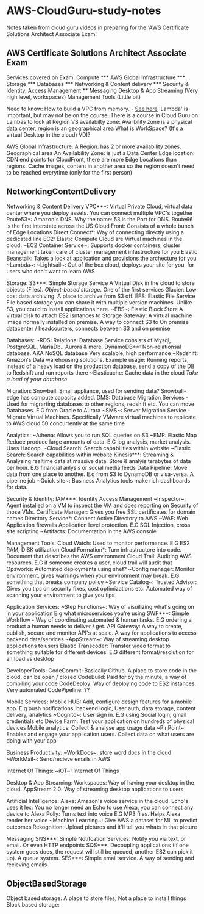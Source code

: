# AWS-CloudGuru-study-notes
Notes taken from cloud guru videos in preparing for the 'AWS Certificate Solutions Architect Associate Exam'.

AWS Certificate Solutions Architect Associate Exam
--------------------------------------------------
Services covered on Exam:
	Compute ***
	AWS Global Infrastructure ***
	Storage ***
	Databases ***
	Networking & Content delivery ***
	Security & Identity, Access Management **
	Messaging
	Desktop & App Streaming (Very high level, workspaces)
	Management Tools (Little bit)
	
Need to know:
	How to build a VPC from memory. - [See here](#NetworkingContentDelivery)
	'Lambda' is important, but may not be on the course. There is a course in Cloud Guru on Lambas to look at
	Region VS availabilty zone: Availbility zone is a physical data center, region is an geographical area
	What is WorkSpace? (It's a virtual Desktop in the cloud)
	VDI?
	
AWS Global Infrastructure:
	A Region: has 2 or more availability zones. Geographical area
	An Availability Zone: is just a Data Center
	Edge location: CDN end points for CloudFront, there are more Edge Locations than regions.
		Cache images, content in another area so the region doesn't need to be reached everytime (only for the first person)

## NetworkingContentDelivery<a name="NetworkingContentDelivery"></a>
Networking & Content Delivery
	VPC***: Virtual Private Cloud, virtual data center where you deploy assets. You can connect multiple VPC's together
	Route53*: Amazon's DNS. Why the name: 53 is the Port for DNS. Route66 is the first interstate across the US
	Cloud Front: Consists of a whole bunch of Edge Locations
	Direct Connect*: Way of connecting directly using a dedicated line
	EC2: Elastic Compute Cloud are Virtual machines in the cloud. 
	~EC2 Container Service~: Supports docker containers, cluster management taken care of cluster management infastructure for you
	Elastic Beanstalk: Takes a look at application and provisions the archecture for you
	~Lambda~: 
	~Lightsail~: Out of the box cloud, deploys your site for you, for users who don't want to learn AWS

Storage:
	S3***: Simple Storage Service A Virtual Disk in the cloud to store objects (Files). *Object-based storage*. One of the first services
	Glacier: Low cost data archiving. A place to archive from S3 off.
	EFS: Elastic File Service File based storage you can share it with multiple version machines. Unlike S3, you could to install applications here.
	~EBS~: Elastic Block Store A virtual disk to attach ES2 isntances to
	Storage Gateway: A virtual machine image normally installed on premise. A way to connect S3 to On premise datacenter / headcourters, connects between S3 and on premise
	
Databases:
	~RDS: Relational Database Service consists of Mysql, PostgreSQL, MariaDb.. Aurora & more.
	DynamoDB**: Non-relationsal database. AKA NoSQL database Very scalable, high performance
	~Redshift: Amazon's Data warehousing solutions. Example usage: Running reports, instead of a heavy load on the production database, send a copy of the DB to Redshift and run reports there
	~Elasticache: Cache data in the cloud *Take a load of your database*
	
Migration:
	Snowball: Small appliance, used for sending data? Snowball-edge has compute capacity added.
	DMS: Database Migration Services - Used for migrarting databases to other regions, redshift etc. You can move Databases. E.G from Oracle to Aurara
	~SMS~: Server Migration Service - Migrate Virtual Machines. Specifically VMware virtual machines to replicate to AWS cloud 50 concurrently at the same time

Analytics:
	~Athena: Allows you to run SQL queries on S3
	~EMR: Elastic Map Reduce produce large amounts of data. E.G log analysis, market analysis. Uses Hadoop.
	~Cloud Search: Search capabilities within website
	~Elastic Search: Search capabilities within website
	Kinesis***: Streaming & Analysing realtime data at massive data. Store & analyis terabytes of data per hour. E.G financial anlysis or social media feeds
	Data Pipeline: Move data from one place to another. E.g from S3 to DynamoDB or visa-versa. A pipeline job
	~Quick site~: Business Analytics tools make rich dashboards for data.
	
Security & Identity:
	IAM***: Identity Access Management
	~Inspector~: Agent installed on a VM to inspect the VM and does reporting on Security of those VMs.
	Certificate Manager: Gives you free SSL certificates for domain names
	Directory Service*: Connect Active Directory to AWS
	~WAF: Web Application firewalls Application level protection. E.G SQL Injection, cross site scripting
	~Artifacts: Documentation in the AWS console
	
Management Tools:
	Cloud Watch: Used to monitor performance. E.G ES2 RAM, DISK utilization
	Cloud Formation*: Turn infrastructore into code. Document that describes the AWS environment
	Cloud Trail: Auditing AWS resources. E.G if someone creates a user, cloud trail will audit that
	Opsworks: Automated deployments using shef?
	~Config manager: Monitor environment, gives warnings when your environment may break. E.G something that breaks company policy
	~Service Catalog~: 
	Trusted Advisor: Gives you tips on security fixes, cost optimizations etc. Automated way of scanning your environment to give you tips
	
Application Services:
	~Step Functions~: Way of visuilizing what's going on in your application E.g what microservices you're using
	SWF***: Simple Workflow - Way of coordinating automated & human tasks. E.G ordering a product a human needs to deliver / get.
	API Gateway: A way to create, publish, secure and monitor API's at scale. A way for applications to access backend data/services
	~AppStream~: Way of streaming desktop applications to users
	Elastic Transcoder: Transfer video format to something suitable for different devices. E.G different format/resolution for an Ipad vs desktop
	
DeveloperTools:
	CodeCommit: Basically Github. A place to store code in the cloud, can be open / closed
	CodeBuild: Paid for by the minute, a way of compiling your code
	CodeDeploy: Way of deploying code to ES2 instances. Very automated
	CodePipeline: ??

Mobile Services:
	Mobile HUB: Add, configure design features for a mobile app. E.g push notifications, backend logic, User auth, data storage, content delivery, analytics
	~Cognito~: User sign in. E.G using Social login, gmail credentials etc
	Device Farm: Test your application on hundreds of physical devices
	Mobile analytics: Collect & analyse app usage data
	~PinPoint~: Enables and engage your application users. Collect data on what users are doing with your app
	
Business Productivity:
	~WorkDocs~: store word docs in the cloud
	~WorkMail~: Send/recieve emails in AWS

Internet Of Things:
	~iOT~: Internet Of Things
	
Desktop & App Streaming:
	Workspaces: Way of having your desktop in the cloud.
	AppStream 2.0: Way of streaming desktop applications to users
	
Artificial Intelligence:
	Alexa: Amazon's voice service in the cloud. Echo's uses it
	lex: You no longer need an Echo to use Alexa, you can connect any device to Alexa
	Polly: Turns text into voice E.G MP3 files. Helps Alexa render her voice
	~Machine Learning~: Give AWS a dataset for ML to predict outcomes
	Rekognition: Upload pictures and it'll tell you whats in that picture

Messaging
	SNS***: Simple Notifcation Services. Notify you via text, or email. Or even HTTP endpoints
	SQS***: Decoupling applications (If one system goes does, the request will still be queued, another ES2 can pick it up). A queue system. 
	SES***: Simple email service. A way of sending and recieving emails
	
## ObjectBasedStorage<a name="ObjectBasedStorage"></a>
Object based storage:
	A place to store files, Not a place to install things
Block based storage:
	
	
